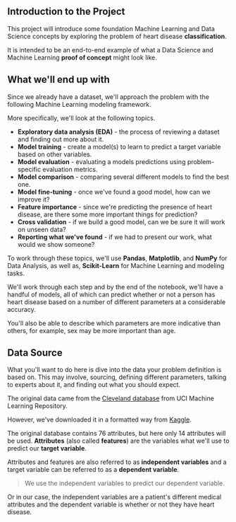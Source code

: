## Introduction to the Project
This project will introduce some foundation Machine Learning and Data Science concepts by exploring the problem of heart disease **classification**.

It is intended to be an end-to-end example of what a Data Science and Machine Learning **proof of concept** might look like.

## What we'll end up with

Since we already have a dataset, we'll approach the problem with the following Machine Learning modeling framework.

More specifically, we'll look at the following topics.

* **Exploratory data analysis (EDA)** - the process of reviewing a dataset and finding out more about it.
* **Model training** - create a model(s) to learn to predict a target variable based on other variables.
* **Model evaluation** - evaluating a models predictions using problem-specific evaluation metrics. 
* **Model comparison** - comparing several different models to find the best one.
* **Model fine-tuning** - once we've found a good model, how can we improve it?
* **Feature importance** - since we're predicting the presence of heart disease, are there some more important things for prediction?
* **Cross validation** - if we build a good model, can we be sure it will work on unseen data?
* **Reporting what we've found** - if we had to present our work, what would we show someone?

To work through these topics, we'll use **Pandas**, **Matplotlib**, and **NumPy** for Data Analysis, as well as, **Scikit-Learn** for Machine Learning and modeling tasks.

We'll work through each step and by the end of the notebook, we'll have a handful of models, all of which can predict whether or not a person has heart disease based on a number of different parameters at a considerable accuracy. 

You'll also be able to describe which parameters are more indicative than others, for example, sex may be more important than age.

## Data Source 
What you'll want to do here is dive into the data your problem definition is based on. This may involve, sourcing, defining different parameters, talking to experts about it, and finding out what you should expect.

The original data came from the [Cleveland database](https://archive.ics.uci.edu/ml/datasets/heart+Disease) from UCI Machine Learning Repository.

However, we've downloaded it in a formatted way from [Kaggle](https://www.kaggle.com/ronitf/heart-disease-uci/).

The original database contains 76 attributes, but here only 14 attributes will be used. **Attributes** (also called **features**) are the variables what we'll use to predict our **target variable**.

Attributes and features are also referred to as **independent variables** and a target variable can be referred to as a **dependent variable**.

> We use the independent variables to predict our dependent variable.

Or in our case, the independent variables are a patient's different medical attributes and the dependent variable is whether or not they have heart disease.
